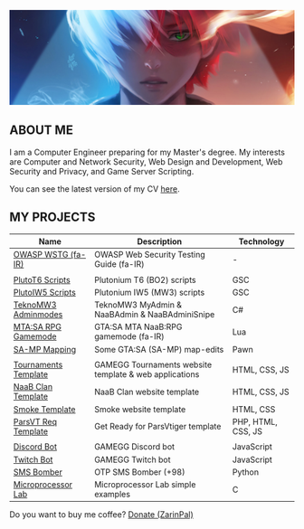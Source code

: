 ![MH11's Header](assets/header.jpg)

## ABOUT ME

I am a Computer Engineer preparing for my Master's degree. My interests are Computer and Network Security, Web Design and Development, Web Security and Privacy, and Game Server Scripting.

You can see the latest version of my CV [here](assets/cv.pdf).

## MY PROJECTS

| Name                                                                             | Description                                            | Technology         |
| -------------------------------------------------------------------------------- | ------------------------------------------------------ | ------------------ |
| [OWASP WSTG (fa-IR)](https://github.com/whoismh11/owasp-wstg-fa)                 | OWASP Web Security Testing Guide (fa-IR)               | -                  |
|                                                                                  |                                                        |                    |
| [PlutoT6 Scripts](https://github.com/whoismh11/plutot6-scripts)                  | Plutonium T6 (BO2) scripts                             | GSC                |
| [PlutoIW5 Scripts](https://github.com/whoismh11/plutoiw5-scripts)                | Plutonium IW5 (MW3) scripts                            | GSC                |
| [TeknoMW3 Adminmodes](https://github.com/whoismh11/teknomw3-adminmodes)          | TeknoMW3 MyAdmin & NaaBAdmin & NaaBAdminiSnipe         | C#                 |
| [MTA:SA RPG Gamemode](https://github.com/whoismh11/mta-naabrpg-gamemode)         | GTA:SA MTA NaaB:RPG gamemode (fa-IR)                   | Lua                |
| [SA-MP Mapping](https://github.com/whoismh11/samp-mapping)                       | Some GTA:SA (SA-MP) map-edits                          | Pawn               |
|                                                                                  |                                                        |                    |
| [Tournaments Template](https://github.com/whoismh11/tournaments-template)        | GAMEGG Tournaments website template & web applications | HTML, CSS, JS      |
| [NaaB Clan Template](https://github.com/whoismh11/naabclan-template)             | NaaB Clan website template                             | HTML, CSS, JS      |
| [Smoke Template](https://github.com/whoismh11/smoke-template)                    | Smoke website template                                 | HTML, CSS          |
| [ParsVT Req Template](https://github.com/whoismh11/parsvt-requirements-template) | Get Ready for ParsVtiger template                      | PHP, HTML, CSS, JS |
|                                                                                  |                                                        |                    |
| [Discord Bot](https://github.com/whoismh11/discord-bot)                          | GAMEGG Discord bot                                     | JavaScript         |
| [Twitch Bot](https://github.com/whoismh11/twitch-bot)                            | GAMEGG Twitch bot                                      | JavaScript         |
| [SMS Bomber](https://github.com/whoismh11/sms-bomber)                            | OTP SMS Bomber (+98)                                   | Python             |
| [Microprocessor Lab](https://github.com/whoismh11/microprocessor-lab)            | Microprocessor Lab simple examples                     | C                  |

Do you want to buy me coffee? [Donate (ZarinPal)](https://zarinp.al/whoismh11)

